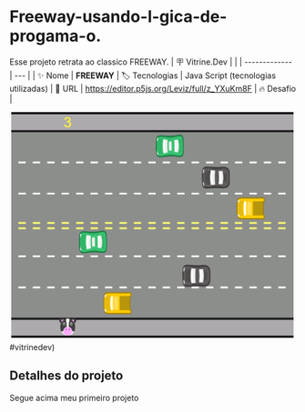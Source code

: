 # Freeway-usando-l-gica-de-progama-o.
Esse projeto retrata ao classico FREEWAY.
| :placard: Vitrine.Dev |     |
| -------------  | --- |
| :sparkles: Nome        | **FREEWAY**
| :label: Tecnologias | Java Script (tecnologias utilizadas)
| :rocket: URL         | https://editor.p5js.org/Leviz/full/z_YXuKm8F
| :fire: Desafio     |

<!-- Inserir imagem com a #vitrinedev ao final do link -->
![](https://raw.githubusercontent.com/Levisaoo/Freeway-usando-l-gica-de-progama-o./main/Screenshot_3.png)#vitrinedev)

## Detalhes do projeto

Segue acima meu primeiro projeto
